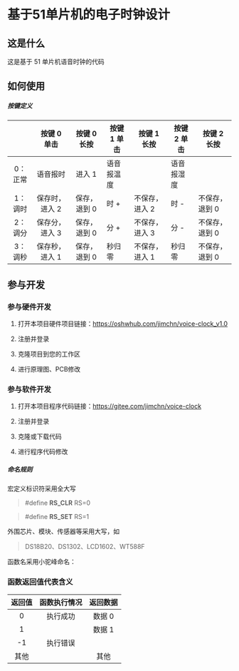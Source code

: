 # 基于51单片机的电子时钟设计

## 这是什么

这是基于 51 单片机语音时钟的代码

## 如何使用

##### 按键定义

|         |  按键 0 单击   | 按键 0 长按  | 按键 1 单击 | 按键 1 长按    | 按键 2 单击 | 按键 2 长按    |
| :-----: | :------------: | :----------: | ----------- | -------------- | ----------- | -------------- |
| 0：正常 |    语音报时    |    进入 1    | 语音报温度  |                | 语音报湿度  |                |
| 1：调时 | 保存时，进入 2 | 保存，退到 0 | 时 +        | 不保存，进入 2 | 时 -        | 不保存，退到 0 |
| 2：调分 | 保存分，进入 3 | 保存，退到 0 | 分 +        | 不保存，进入 3 | 分 -        | 不保存，退到 0 |
| 3：调秒 | 保存秒，进入 1 | 保存，退到 0 | 秒归零      | 不保存，进入 1 | 秒归零      | 不保存，退到 0 |



## 参与开发

### 参与硬件开发

1. 打开本项目硬件项目链接：https://oshwhub.com/jimchn/voice-clock_v1.0

2. 注册并登录

3. 克隆项目到您的工作区

4. 进行原理图、PCB修改

### 参与软件开发

1. 打开本项目程序代码链接：https://gitee.com/jimchn/voice-clock

2. 注册并登录

3. 克隆或下载代码

4. 进行程序代码修改



##### 命名规则

宏定义标识符采用全大写

> #define **RS_CLR** RS=0

> #define **RS_SET** RS=1

外围芯片、模块、传感器等采用大写，如

> DS18B20、DS1302、LCD1602、WT588F

函数名采用小驼峰命名：


### 函数返回值代表含义

| 返回值 | 函数执行情况 | 返回数据 |
| :----: | :----------: | :------: |
|   0    |   执行成功   |  数据 0  |
|   1    |              |  数据 1  |
|   -1   |   执行错误   |          |
|  其他  |              |   其他   |
